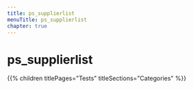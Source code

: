```yaml
---
title: ps_supplierlist
menuTitle: ps_supplierlist
chapter: true
---
```


# ps_supplierlist

{{% children titlePages="Tests" titleSections="Categories" %}}

